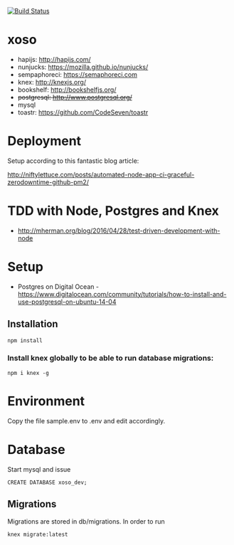 [![Build Status](https://semaphoreci.com/api/v1/andrunix/xoso/branches/master/badge.svg)](https://semaphoreci.com/andrunix/xoso)

# xoso

* hapijs: http://hapijs.com/
* nunjucks: https://mozilla.github.io/nunjucks/
* sempaphoreci: https://semaphoreci.com
* knex: http://knexjs.org/
* bookshelf: http://bookshelfjs.org/
* ~~postgresql: http://www.postgresql.org/~~
* mysql
* toastr: https://github.com/CodeSeven/toastr


# Deployment

Setup according to this fantastic blog article:

http://niftylettuce.com/posts/automated-node-app-ci-graceful-zerodowntime-github-pm2/

# TDD with Node, Postgres and Knex
* http://mherman.org/blog/2016/04/28/test-driven-development-with-node

# Setup
* Postgres on Digital Ocean - https://www.digitalocean.com/community/tutorials/how-to-install-and-use-postgresql-on-ubuntu-14-04

## Installation

```
npm install
```

### Install knex globally to be able to run database migrations:

```
npm i knex -g
```

# Environment

Copy the file sample.env to .env and edit accordingly.


# Database

Start mysql and issue

```
CREATE DATABASE xoso_dev;
```


## Migrations

Migrations are stored in db/migrations. In order to run 

```
knex migrate:latest
```



